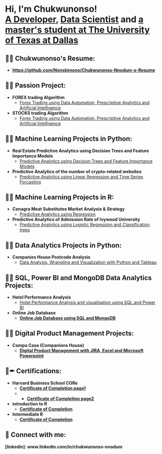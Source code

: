 <h1>Hi, I'm Chukwunonso! <br/><a href="https://github.com/Nonskimono">A Developer</a>, <a href="www.linkedin.com/in/chukwunonso-nnodum">Data Scientist</a> and <a href="www.linkedin.com/in/chukwunonso-nnodum">a master's student at The University of Texas at Dallas</a></h1>

<h2>👨‍💻 Chukwunonso's Resume:</h2>

- <b>https://github.com/Nonskimono/Chukwunonso-Nnodum-s-Resume</b>


<h2>👨‍💻 Passion Project:</h2>

- <b>FOREX trading Algorithm</b>
  - [Forex Trading using Data Automation, Prescriptive Analytics and Artificial Intelligence](https://github.com/Nonskimono/Forex-Trading-Robot)
- <b>STOCKS trading Algorithm</b>
  - [Forex Trading using Data Automation, Prescriptive Analytics and Artificial Intelligence](https://github.com/Nonskimono/STOCK-TRADING-ROBOT/blob/main/README.md)

<h2>👨‍💻 Machine Learning Projects in Python:</h2>

- <b>Real Estate Predictive Analytics using Decision Trees and Feature Importance Models</b>
  - [Predictive Analytics using Decision Trees and Feature Importance Models](https://github.com/Nonskimono/Real-Estate-Predictive-Analytics-using-Decision-Trees-and-Feature-Importance-Models)
- <b>Predictive Analytics of the number of crypto-related websites</b>
  - [Predictive Analytics using Linear Regression and Time Series Forcasting](https://github.com/Nonskimono/Predictive-analytics-using-Linear-Regression-and-Timeseries-Forecasting)

<h2>👨‍💻 Machine Learning Projects in R:</h2>

- <b>Conagra Meat Substitutes Market Analysis & Strategy</b>
  - [Predictive Analytics using Regression ](https://github.com/Nonskimono/Conagra-Meat-Substitutes-Market-Analysis-Strategy-in-R)
- <b>Predictive Analytics of Admission Rate of Ivywood University</b>
  - [Predictive Analytics using Logistic Regression and Classification trees](https://github.com/Nonskimono/College-Admissions)

<h2>👨‍💻 Data Analytics Projects in Python:</h2>

- <b>Companies House Postcode Analysis</b>
  - [Data Analysis, Wrangling and Visualization with Python and Tableau](https://github.com/Nonskimono/Companies-House-Post-Code-Analysis)
 
<h2>👨‍💻 SQL, Power BI and MongoDB Data Analytics Projects:</h2>

- <b>Hotel Performance Analysis</b>
  - [Hotel Performance Analysis and visualisation using SQL and Power BI](https://github.com/Nonskimono/SQL-Power-BI-Project) <b>
- <b>Online Job Database</b>
  - [Online Job Database using SQL and MongoDB](https://github.com/Nonskimono/Online-Job-Database) <b>
  

<h2>👨‍💻 Digital Product Management Projects:</h2>

- <b>Compa Casa (Companions House)</b>
  - [Digital Product Management with JIRA, Excel and Microsoft Powerpoint](https://github.com/Nonskimono/Digital-Product-Management) <b>
 
<h2>📄✒ Certifications:</h2>

- <b>Harvard Business School CORe</b>
  - [Certificate of Completion page1 ](https://www.linkedin.com/in/chukwunonso-nnodum/details/education/907982467/multiple-media-viewer/?profileId=ACoAACw5Rk8BaAFXQ0if9gKhtFSGFqcBwBxsxe8&treasuryMediaId=1635555976825)
  - - [Certificate of Completion page2 ](https://www.linkedin.com/in/chukwunonso-nnodum/details/education/907982467/multiple-media-viewer/?profileId=ACoAACw5Rk8BaAFXQ0if9gKhtFSGFqcBwBxsxe8&treasuryMediaId=1635555982127)
- <b>introduction to R</b>
  - [Certificate of Completion ](https://www.datacamp.com/completed/statement-of-accomplishment/course/f2dcb8035115b37e61eb93267a5e4d96302d3a79?share=true)
- <b>Intermediate R</b>
  - [Certificate of Completion ](https://www.datacamp.com/completed/statement-of-accomplishment/course/98e9506aa66515d026f938de50e9c3f1c3a9e9dd?share=true)

<h2> 🤳 Connect with me:</h2>
[linkedin]: www.linkedin.com/in/chukwunonso-nnodum

<!--
**joshmadakor1/joshmadakor1** is a ✨ _special_ ✨ repository because its `README.md` (this file) appears on your GitHub profile.

Here are some ideas to get you started:

- 🔭 I’m currently working on ...
- 🌱 I’m currently learning ...
- 👯 I’m looking to collaborate on ...
- 🤔 I’m looking for help with ...
- 💬 Ask me about ...
- 📫 How to reach me: ...
- 😄 Pronouns: ...
- ⚡ Fun fact: ...
-->
